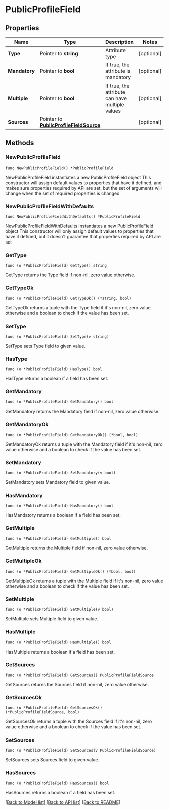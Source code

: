# PublicProfileField

## Properties

Name | Type | Description | Notes
------------ | ------------- | ------------- | -------------
**Type** | Pointer to **string** | Attribute type | [optional] 
**Mandatory** | Pointer to **bool** | If true, the attribute is mandatory | [optional] 
**Multiple** | Pointer to **bool** | If true, the attribute can have multiple values | [optional] 
**Sources** | Pointer to [**PublicProfileFieldSource**](PublicProfileFieldSource.md) |  | [optional] 

## Methods

### NewPublicProfileField

`func NewPublicProfileField() *PublicProfileField`

NewPublicProfileField instantiates a new PublicProfileField object
This constructor will assign default values to properties that have it defined,
and makes sure properties required by API are set, but the set of arguments
will change when the set of required properties is changed

### NewPublicProfileFieldWithDefaults

`func NewPublicProfileFieldWithDefaults() *PublicProfileField`

NewPublicProfileFieldWithDefaults instantiates a new PublicProfileField object
This constructor will only assign default values to properties that have it defined,
but it doesn't guarantee that properties required by API are set

### GetType

`func (o *PublicProfileField) GetType() string`

GetType returns the Type field if non-nil, zero value otherwise.

### GetTypeOk

`func (o *PublicProfileField) GetTypeOk() (*string, bool)`

GetTypeOk returns a tuple with the Type field if it's non-nil, zero value otherwise
and a boolean to check if the value has been set.

### SetType

`func (o *PublicProfileField) SetType(v string)`

SetType sets Type field to given value.

### HasType

`func (o *PublicProfileField) HasType() bool`

HasType returns a boolean if a field has been set.

### GetMandatory

`func (o *PublicProfileField) GetMandatory() bool`

GetMandatory returns the Mandatory field if non-nil, zero value otherwise.

### GetMandatoryOk

`func (o *PublicProfileField) GetMandatoryOk() (*bool, bool)`

GetMandatoryOk returns a tuple with the Mandatory field if it's non-nil, zero value otherwise
and a boolean to check if the value has been set.

### SetMandatory

`func (o *PublicProfileField) SetMandatory(v bool)`

SetMandatory sets Mandatory field to given value.

### HasMandatory

`func (o *PublicProfileField) HasMandatory() bool`

HasMandatory returns a boolean if a field has been set.

### GetMultiple

`func (o *PublicProfileField) GetMultiple() bool`

GetMultiple returns the Multiple field if non-nil, zero value otherwise.

### GetMultipleOk

`func (o *PublicProfileField) GetMultipleOk() (*bool, bool)`

GetMultipleOk returns a tuple with the Multiple field if it's non-nil, zero value otherwise
and a boolean to check if the value has been set.

### SetMultiple

`func (o *PublicProfileField) SetMultiple(v bool)`

SetMultiple sets Multiple field to given value.

### HasMultiple

`func (o *PublicProfileField) HasMultiple() bool`

HasMultiple returns a boolean if a field has been set.

### GetSources

`func (o *PublicProfileField) GetSources() PublicProfileFieldSource`

GetSources returns the Sources field if non-nil, zero value otherwise.

### GetSourcesOk

`func (o *PublicProfileField) GetSourcesOk() (*PublicProfileFieldSource, bool)`

GetSourcesOk returns a tuple with the Sources field if it's non-nil, zero value otherwise
and a boolean to check if the value has been set.

### SetSources

`func (o *PublicProfileField) SetSources(v PublicProfileFieldSource)`

SetSources sets Sources field to given value.

### HasSources

`func (o *PublicProfileField) HasSources() bool`

HasSources returns a boolean if a field has been set.


[[Back to Model list]](../README.md#documentation-for-models) [[Back to API list]](../README.md#documentation-for-api-endpoints) [[Back to README]](../README.md)


